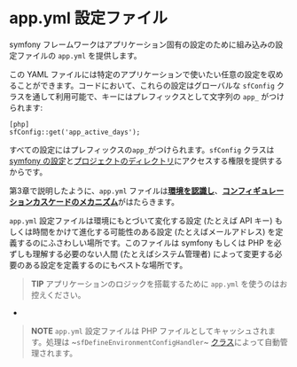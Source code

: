 app.yml 設定ファイル
====================

symfony フレームワークはアプリケーション固有の設定のために組み込みの設定ファイルの `app.yml` を提供します。

この YAML ファイルには特定のアプリケーションで使いたい任意の設定を収めることができます。コードにおいて、これらの設定はグローバルな `sfConfig` クラスを通して利用可能で、キーにはプレフィックスとして文字列の `app_` がつけられます:

    [php]
    sfConfig::get('app_active_days');

すべての設定にはプレフィックスの`app_`がつけられます。`sfConfig` クラスは [symfony の設定](#chapter_03_sub_configuration_settings)と[プロジェクトのディレクトリ](#chapter_03_sub_directorie)にアクセスする権限を提供するからです。

第3章で説明したように、`app.yml` ファイルは[**環境を認識し**](#chapter_03_environment_awareness)、[**コンフィギュレーションカスケードのメカニズム**](#chapter_03_configuration_cascade)がはたらきます。

`app.yml` 設定ファイルは環境にもとづいて変化する設定 (たとえば API キー) もしくは時間をかけて進化する可能性のある設定 (たとえばメールアドレス) を定義するのにふさわしい場所です。このファイルは symfony もしくは PHP を必ずしも理解する必要のない人間 (たとえばシステム管理者) によって変更する必要のある設定を定義するのにもベストな場所です。

>**TIP**
>アプリケーションのロジックを搭載するために `app.yml` を使うのはお控えください。

-

>**NOTE**
>`app.yml` 設定ファイルは PHP ファイルとしてキャッシュされます。処理は ~`sfDefineEnvironmentConfigHandler`~ [クラス](#chapter_14_config_handlers_yml)によって自動管理されます。
